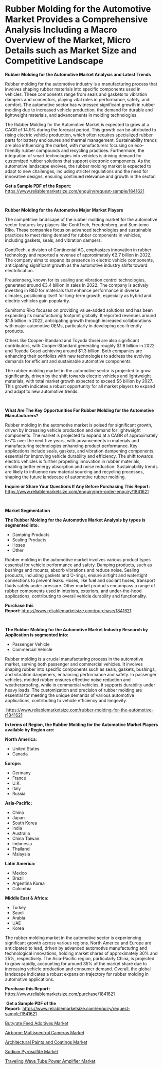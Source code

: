 <p><h1>Rubber Molding for the Automotive Market Provides a Comprehensive Analysis Including a Macro Overview of the Market, Micro Details such as Market Size and Competitive Landscape</h1></p><p><strong>Rubber Molding for the Automotive Market Analysis and Latest Trends</strong></p>
<p><p>Rubber molding for the automotive industry is a manufacturing process that involves shaping rubber materials into specific components used in vehicles. These components range from seals and gaskets to vibration dampers and connectors, playing vital roles in performance, safety, and comfort. The automotive sector has witnessed significant growth in rubber molding due to increased vehicle production, the demand for durable and lightweight materials, and advancements in molding technologies.</p><p>The Rubber Molding for the Automotive Market is expected to grow at a CAGR of 14.9% during the forecast period. This growth can be attributed to rising electric vehicle production, which often requires specialized rubber parts for battery enclosures and thermal management. Sustainability trends are also influencing the market, with manufacturers focusing on eco-friendly rubber compounds and recycling practices. Furthermore, the integration of smart technologies into vehicles is driving demand for customized rubber solutions that support electronic components. As the automotive landscape evolves, the rubber molding market is expected to adapt to new challenges, including stricter regulations and the need for innovative designs, ensuring continued relevance and growth in the sector.</p></p>
<p><strong>Get a Sample PDF of the Report:&nbsp;</strong> <a href="https://www.reliablemarketsize.com/enquiry/request-sample/1841621?utm_campaign=1897&utm_medium=2&utm_source=Github&utm_content=ia&utm_term=30012025&utm_id=rubber-molding-for-the-automotive">https://www.reliablemarketsize.com/enquiry/request-sample/1841621</a></p>
<p>&nbsp;</p>
<p><strong>Rubber Molding for the Automotive Major Market Players</strong></p>
<p><p>The competitive landscape of the rubber molding market for the automotive sector features key players like ContiTech, Freudenberg, and Sumitomo Riko. These companies focus on advanced technologies and sustainable practices to meet rising demand for rubber components in vehicles, including gaskets, seals, and vibration dampers.</p><p>ContiTech, a division of Continental AG, emphasizes innovation in rubber technology and reported a revenue of approximately €2.7 billion in 2022. The company aims to expand its presence in electric vehicle components, anticipating significant growth as the automotive industry shifts toward electrification.</p><p>Freudenberg, known for its sealing and vibration control technologies, generated around €3.4 billion in sales in 2022. The company is actively investing in R&D for materials that enhance performance in diverse climates, positioning itself for long-term growth, especially as hybrid and electric vehicles gain popularity.</p><p>Sumitomo Riko focuses on providing value-added solutions and has been expanding its manufacturing footprint globally. It reported revenues around $1.5 billion in 2022, anticipating growth through increased collaborations with major automotive OEMs, particularly in developing eco-friendly products.</p><p>Others like Cooper-Standard and Toyoda Gosei are also significant contributors, with Cooper-Standard generating roughly $1.9 billion in 2022 and Toyoda Gosei achieving around $1.3 billion. Both companies are enhancing their portfolios with new technologies to address the evolving demands for efficient and sustainable automotive components.</p><p>The rubber molding market in the automotive sector is projected to grow significantly, driven by the shift towards electric vehicles and lightweight materials, with total market growth expected to exceed $5 billion by 2027. This growth indicates a robust opportunity for all market players to expand and adapt to new automotive trends.</p></p>
<p>&nbsp;</p>
<p><strong>What Are The Key Opportunities For Rubber Molding for the Automotive Manufacturers?</strong></p>
<p><p>Rubber molding in the automotive market is poised for significant growth, driven by increasing vehicle production and demand for lightweight components. The market is projected to expand at a CAGR of approximately 5-7% over the next five years, with advancements in materials and manufacturing technologies enhancing product performance. Key applications include seals, gaskets, and vibration dampening components, essential for improving vehicle durability and efficiency. The shift towards electric vehicles is further propelling innovation in rubber materials, enabling better energy absorption and noise reduction. Sustainability trends are likely to influence raw material sourcing and recycling processes, shaping the future landscape of automotive rubber molding.</p></p>
<p><strong>Inquire or Share Your Questions If Any Before Purchasing This Report:</strong> <a href="https://www.reliablemarketsize.com/enquiry/pre-order-enquiry/1841621?utm_campaign=1897&utm_medium=2&utm_source=Github&utm_content=ia&utm_term=30012025&utm_id=rubber-molding-for-the-automotive">https://www.reliablemarketsize.com/enquiry/pre-order-enquiry/1841621</a></p>
<p>&nbsp;</p>
<p><strong>Market Segmentation</strong></p>
<p><strong>The Rubber Molding for the Automotive Market Analysis by types is segmented into:</strong></p>
<p><ul><li>Damping Products</li><li>Sealing Products</li><li>Hoses</li><li>Other</li></ul></p>
<p><p>Rubber molding in the automotive market involves various product types essential for vehicle performance and safety. Damping products, such as bushings and mounts, absorb vibrations and reduce noise. Sealing products, including gaskets and O-rings, ensure airtight and watertight connections to prevent leaks. Hoses, like fuel and coolant hoses, transport fluids safely under pressure. Other market products encompass a range of rubber components used in interiors, exteriors, and under-the-hood applications, contributing to overall vehicle durability and functionality.</p></p>
<p><strong>Purchase this Report:&nbsp;</strong><a href="https://www.reliablemarketsize.com/purchase/1841621?utm_campaign=1897&utm_medium=2&utm_source=Github&utm_content=ia&utm_term=30012025&utm_id=rubber-molding-for-the-automotive">https://www.reliablemarketsize.com/purchase/1841621</a></p>
<p>&nbsp;</p>
<p><strong>The Rubber Molding for the Automotive Market Industry Research by Application is segmented into:</strong></p>
<p><ul><li>Passenger Vehicle</li><li>Commercial Vehicle</li></ul></p>
<p><p>Rubber molding is a crucial manufacturing process in the automotive market, serving both passenger and commercial vehicles. It involves shaping rubber into specific components such as seals, gaskets, bushings, and vibration dampeners, enhancing performance and safety. In passenger vehicles, molded rubber ensures effective noise reduction and weatherproofing, while in commercial vehicles, it supports durability under heavy loads. The customization and precision of rubber molding are essential for meeting the unique demands of various automotive applications, contributing to vehicle efficiency and longevity.</p></p>
<p><a href="https://www.reliablemarketsize.com/rubber-molding-for-the-automotive-r1841621?utm_campaign=1897&utm_medium=2&utm_source=Github&utm_content=ia&utm_term=30012025&utm_id=rubber-molding-for-the-automotive">&nbsp;https://www.reliablemarketsize.com/rubber-molding-for-the-automotive-r1841621</a></p>
<p><strong>In terms of Region, the Rubber Molding for the Automotive Market Players available by Region are:</strong></p>
<p>
    <p> <strong> North America: </strong>
        <ul>
            <li>United States</li>
            <li>Canada</li>
        </ul>
        </p> 
    <p> <strong> Europe: </strong>
        <ul>
            <li>Germany</li>
            <li>France</li>
            <li>U.K.</li>
            <li>Italy</li>
            <li>Russia</li>
        </ul>
        </p> 
    <p> <strong> Asia-Pacific: </strong>
        <ul>
            <li>China</li>
            <li>Japan</li>
            <li>South Korea</li>
            <li>India</li>
            <li>Australia</li>
            <li>China Taiwan</li>
            <li>Indonesia</li>
            <li>Thailand</li>
            <li>Malaysia</li>
        </ul>
        </p> 
    <p> <strong> Latin America: </strong>
        <ul>
            <li>Mexico</li>
            <li>Brazil</li>
            <li>Argentina Korea</li>
            <li>Colombia</li>
        </ul>
        </p> 
    <p> <strong> Middle East & Africa: </strong>
        <ul>
            <li>Turkey</li>
            <li>Saudi</li>
            <li>Arabia</li>
            <li>UAE</li>
            <li>Korea</li>
        </ul>
    </p>
    </p>
<p><p>The rubber molding market in the automotive sector is experiencing significant growth across various regions. North America and Europe are anticipated to lead, driven by advanced automotive manufacturing and technological innovations, holding market shares of approximately 30% and 25%, respectively. The Asia-Pacific region, particularly China, is projected to grow rapidly, accounting for around 35% of the market share due to increasing vehicle production and consumer demand. Overall, the global landscape indicates a robust expansion trajectory for rubber molding in automotive applications.</p></p>
<p><strong>Purchase this Report: </strong><a href="https://www.reliablemarketsize.com/purchase/1841621?utm_campaign=1897&utm_medium=2&utm_source=Github&utm_content=ia&utm_term=30012025&utm_id=rubber-molding-for-the-automotive">https://www.reliablemarketsize.com/purchase/1841621</a></p>
<p>&nbsp;<strong>Get a Sample PDF of the Report:&nbsp;&nbsp;</strong><a href="https://www.reliablemarketsize.com/enquiry/request-sample/1841621?utm_campaign=1897&utm_medium=2&utm_source=Github&utm_content=ia&utm_term=30012025&utm_id=rubber-molding-for-the-automotive">https://www.reliablemarketsize.com/enquiry/request-sample/1841621</a></p>
<p><strong></strong></p>
<p><p><a href="https://www.linkedin.com/pulse/whats-powering-butyrate-feed-additives-market-growth-insights-uii2e?utm_campaign=1897&utm_medium=2&utm_source=Github&utm_content=ia&utm_term=30012025&utm_id=rubber-molding-for-the-automotive">Butyrate Feed Additives Market</a></p><p><a href="https://www.linkedin.com/pulse/analyzing-airborne-multispectral-cameras-market-trends-fqghe?utm_campaign=1897&utm_medium=2&utm_source=Github&utm_content=ia&utm_term=30012025&utm_id=rubber-molding-for-the-automotive">Airborne Multispectral Cameras Market</a></p><p><a href="https://github.com/binnazcassam/Market-Research-Report-List-1/blob/main/architectural-paints-and-coatings-market.md?utm_campaign=1897&utm_medium=2&utm_source=Github&utm_content=ia&utm_term=30012025&utm_id=rubber-molding-for-the-automotive">Architectural Paints and Coatings Market</a></p><p><a href="https://github.com/genayziben/Market-Research-Report-List-1/blob/main/sodium-pyrosulfite-market.md?utm_campaign=1897&utm_medium=2&utm_source=Github&utm_content=ia&utm_term=30012025&utm_id=rubber-molding-for-the-automotive">Sodium Pyrosulfite Market</a></p><p><a href="https://www.linkedin.com/pulse/in-depth-investigation-traveling-wave-tube-power-amplifier-market-s1jic?utm_campaign=1897&utm_medium=2&utm_source=Github&utm_content=ia&utm_term=30012025&utm_id=rubber-molding-for-the-automotive">Traveling Wave Tube Power Amplifier Market</a></p></p>